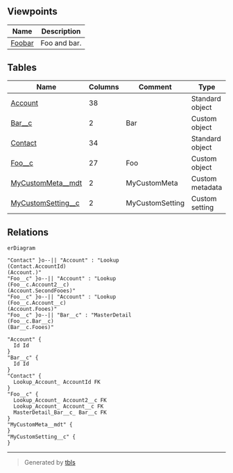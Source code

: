 # 

## Viewpoints

| Name | Description |
| ---- | ----------- |
| [Foobar](viewpoint-0.md) | Foo and bar. |

## Tables

| Name | Columns | Comment | Type |
| ---- | ------- | ------- | ---- |
| [Account](Account.md) | 38 |  | Standard object |
| [Bar__c](Bar__c.md) | 2 | Bar | Custom object |
| [Contact](Contact.md) | 34 |  | Standard object |
| [Foo__c](Foo__c.md) | 27 | Foo | Custom object |
| [MyCustomMeta__mdt](MyCustomMeta__mdt.md) | 2 | MyCustomMeta | Custom metadata |
| [MyCustomSetting__c](MyCustomSetting__c.md) | 2 | MyCustomSetting | Custom setting |

## Relations

```mermaid
erDiagram

"Contact" }o--|| "Account" : "Lookup
(Contact.AccountId)
(Account.)"
"Foo__c" }o--|| "Account" : "Lookup
(Foo__c.Account2__c)
(Account.SecondFooes)"
"Foo__c" }o--|| "Account" : "Lookup
(Foo__c.Account__c)
(Account.Fooes)"
"Foo__c" }o--|| "Bar__c" : "MasterDetail
(Foo__c.Bar__c)
(Bar__c.Fooes)"

"Account" {
  Id Id
}
"Bar__c" {
  Id Id
}
"Contact" {
  Lookup_Account_ AccountId FK
}
"Foo__c" {
  Lookup_Account_ Account2__c FK
  Lookup_Account_ Account__c FK
  MasterDetail_Bar__c_ Bar__c FK
}
"MyCustomMeta__mdt" {
}
"MyCustomSetting__c" {
}
```

---

> Generated by [tbls](https://github.com/k1LoW/tbls)

<style>
table {
  max-width: 1010px;
}
</style>
